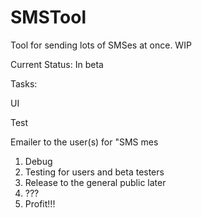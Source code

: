 # SMSTool
Tool for sending lots of SMSes at once. WIP

Current Status: In beta 

Tasks: <p/>
UI <p/>
Test <p/>
Emailer to the user(s) for "SMS mes

1. Debug
2. Testing for users and beta testers
3. Release to the general public later
4. ???
5. Profit!!!


